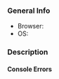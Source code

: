 [//]: # (This way, a line will be ignored in the preview.)
[//]: # (Kind of like comments in Java.)

[//]: # (Please make sure to properly formulate the issue.)

[//]: # (Please fill out relevant information here.)
### General Info
  * Browser: 
  * OS: 

[//]: # (Describe bug in detail here. Include screenshots if helpful.)
### Description


[//]: # (Include any JavaScript console errors here.)
#### Console Errors
